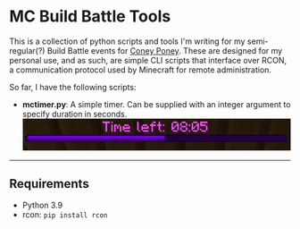 # MC Build Battle Tools
This is a collection of python scripts and tools I'm writing for my semi-regular(?) Build Battle events for [Coney Poney](https://discord.gg/coneyponey).
These are designed for my personal use, and as such, are simple CLI scripts that interface over RCON, a communication protocol used by Minecraft for remote administration.

So far, I have the following scripts:

- **mctimer.py**: A simple timer. Can be supplied with an integer argument to specify duration in seconds.
![Timer screenshot](timer.png "Timer")

---

## Requirements

- Python 3.9
- rcon: `pip install rcon`
